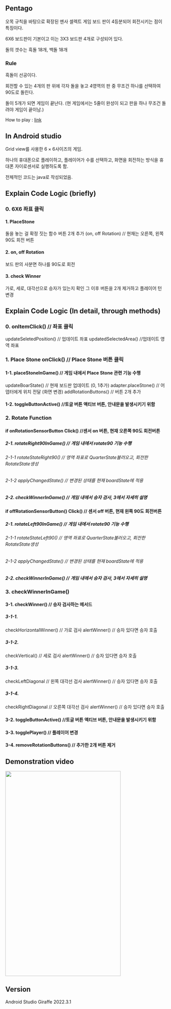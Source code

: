 ## Pentago

오목 규칙을 바탕으로 확장된 멘사 셀렉트 게임
보드 판이 4등분되어 회전시키는 점이 특징이다.

6X6 보드판이 기본이고 이는 3X3 보드판 4개로 구성되어 있다. 

돌의 갯수는 흑돌 18개, 백돌 18개

### Rule
흑돌이 선공이다. 

회전할 수 있는 4개의 판 위에 각자 돌을 놓고 4영역의 판 중 무조건 하나를 선택하여 90도로 돌린다. 

돌이 5개가 되면 게임이 끝난다. 
(현 게임에서는 5줄이 완성이 되고 판을 하나 무조건 돌려야 게임이 끝이남.)

How to play : [link](https://youtu.be/y0kBs4-DNe8?si=3p1jdFBd5fvtXh9S)



## In Android studio
Grid view를 사용한 $6 \times 6$사이즈의 게임. 

하나의 휴대폰으로 플레이하고, 플레이어가 수를 선택하고, 화면을 회전하는 방식을 휴대폰 자이로센서로 실행하도록 함.

전체적인 코드는 java로 작성되었음. 

## Explain Code Logic (briefly)

### 0. 6X6 좌표 클릭 
#### 1. PlaceStone 
돌을 놓는 걸 확정 짓는 함수
버튼 2개 추가 (on, off Rotation) // 현재는 오른쪽, 왼쪽 90도 회전 버튼

#### 2. on, off Rotation 
보드 판의 사분면 하나를 90도로 회전

#### 3. check Winner
가로, 세로, 대각선으로 승자가 있는지 확인
그 이후 버튼을 2개 제거하고
플레이어 턴 변경 

## Explain Code Logic (In detail, through methods)

### 0. onItemClick() // 좌표 클릭
updateSeletedPosition() // 업데이트 좌표 
updatedSelectedArea() //업데이트 영역 좌표

### 1. Place Stone onClick() // Place Stone 버튼 클릭

#### 1-1. placeStoneInGame() // 게임 내에서 Place Stone 관련 기능 수행
updateBoarState() // 현재 보드판 업데이트 (0, 1추가)
adapter.placeStone() // 어뎁터에게 위치 전달 (화면 변경)
addRotationButtons() // 버튼 2개 추가 
#### 1-2. toggleButtonActive() //토글 버튼 액티브 버튼, 안내문을 발생시키기 위함


### 2. Rotate Function 
#### if onRotationSensorButton Click() //센서 on 버튼, 현재 오른쪽 90도 회전버튼

##### 2-1. rotateRight90InGame() // 게임 내에서 rotate90 기능 수행
###### 2-1-1 rotateStateRight90() // 영역 좌표로 QuarterState불러오고, 회전한 RotateState생성
###### 2-1-2 applyChangedState() // 변경된 상태를 현재 boardState에 적용

##### 2-2. checkWinnerInGame() // 게임 내에서 승자 검사, 3에서 자세히 설명

#### if offRotationSensorButton() Click() // 센서 off 버튼, 현재 왼쪽 90도 회전버튼

##### 2-1. rotateLeft90InGame() // 게임 내에서 rotate90 기능 수행
###### 2-1-1 rotateStateLeft90() // 영역 좌표로 QuarterState불러오고, 회전한 RotateState생성
###### 2-1-2 applyChangedState() // 변경된 상태를 현재 boardState에 적용

##### 2-2. checkWinnerInGame() // 게임 내에서 승자 검사, 3에서 자세히 설명

### 3. checkWinnerInGame() 
#### 3-1. checkWinner() // 승자 검사하는 메서드
##### 3-1-1.
checkHorizontalWinner() // 가로 검사
alertWinner() // 승자 있다면 승자 호출
##### 3-1-2.
checkVertical() // 세로 검사
alertWinner() // 승자 있다면 승자 호출
##### 3-1-3. 
checkLeftDiagonal // 왼쪽 대각선 검사
alertWinner() // 승자 있다면 승자 호출
##### 3-1-4. 
checkRightDiagonal // 오른쪽 대각선 검사
alertWinner() // 승자 있다면 승자 호출
#### 3-2. toggleButtonActive() //토글 버튼 액티브 버튼, 안내문을 발생시키기 위함
#### 3-3. togglePlayer() // 플레이어 변경
#### 3-4. removeRotationButtons() // 추가한 2개 버튼 제거 

## Demonstration video

<img src="./Video/Pentago_Demonstration_Video.gif" width="360" height="640"/>

## Version
Android Studio Giraffe 2022.3.1
